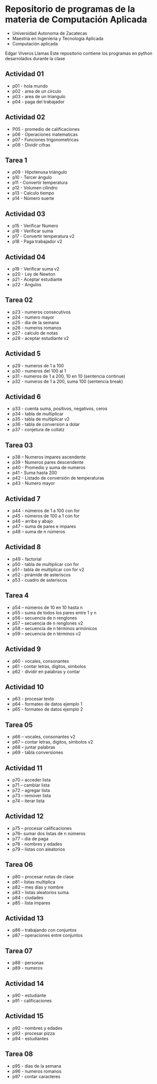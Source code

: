 # Repositorio de programas de la materia de Computación Aplicada

- Universidad Autonoma de Zacatecas
- Maestria en Ingenieria y Tecnologia Aplicada
- Computación aplicada

Edgar Viveros Llamas 
Este repositorio contiene los programas en python desarrolados durante la clase


## Actividad 01
- p01 - hola mundo
- p02 - area de un circulo
- p03 - area de un triangulo
- p04 - paga del trabajador

## Actividad 02
- P05 - promedio de calificaciones
- p06 - Operaciones matematicas
- p07 - Funciones trigonometricas
- p08 - Dividir cifras

## Tarea 1
- p09 - Hipotenusa triángulo
- p10 - Tercer ángulo
- p11 - Convertir temperatura 
- p12 - Volumen cilindro 
- p13 - Calculo tiempo
- p14 - Número suerte

## Actividad 03
- p15 - Verificar Numero
- p16 - Verificar suma
- p17 - Convertir temperatura v2
- p18 - Paga trabajador v2

## Actividad 04
- p19 - Verificar suma v2
- p20 - Ley de Newton
- p21 - Aceptar estudiante
- p22 - Angulos

## Tarea 02
- p23 - numeros consecutivos
- p24 - numero mayor
- p25 - dia de la semana
- p26 - numeros romanos
- p27 - calculo de notas
- p28 - aceptar estudiante v2

## Actividad 5
- p29 - numeros de 1 a 100
- p30 - numeros del 100 al 1
- p31 - numeros de 1 a 200, 10 en 10 (sentencia continue)
- p32 - numeros de 1 a 200, suma 100 (sentencia break)

## Actividad 6
- p33 - cuenta suma, positivos, negativos, ceros
- p34 - tabla de multiplicar
- p35 - tabla de multiplicar v2
- p36 - tabla de conversion a dolar
- p37 - conjetura de collatz

## Tarea 03
- p38 – Numeros impares ascendente
- p39 - Numeros pares descendente
- p40 - Promedio y suma de numeros
- p41 - Suma hasta 200
- p42 - Listado de conversión de temperaturas
- p43 - Numero mayor
  

## Actividad 7
- p44 - números de 1 a 100 con for
- p45 - números de 100 a 1 con for
- p46 – arriba y abajo
- p47 – suma de pares e impares
- p48 – suma de n números

## Actividad 8
- p49 - factorial
- p50 - tabla de multiplicar con for
- p51 - tabla de multiplicar con for v2
- p52 - pirámide de asteriscos
- p53 - cuadro de asteriscos

## Tarea 4
- p54 – números de 10 en 10 hasta n
- p55 – suma de todos los pares entre 1 y n
- p56 – secuencia de n renglones
- p57 – secuencia de n renglones v2
- p58 – secuencia de n términos armónicos
- p59 – secuencia de n términos v2

## Actividad 9
- p60 - vocales, consonantes
- p61 - contar letras, dígitos, símbolos
- p62 - dividir en palabras y contar

## Actividad 10
- p63 - procesar texto
- p64 - formateo de datos ejemplo 1
- p65 - formateo de datos ejemplo 2

## Tarea 05
- p66 – vocales, consonantes v2
- p67 – contar letras, dígitos, símbolos v2
- p68 – juntar palabras
- p69 - tabla conversiones

## Actividad 11
- p70 – acceder lista
- p71 – cambiar lista
- p72 – agregar lista
- p73 – remover lista
- p74 – iterar lista

## Actividad 12
- p75 – procesar calificaciones
- p76– sumar dos listas de n números
- p77 – día de paga
- p78 - nombres y edades
- p79 – listas con aleatorios

## Tarea 06
- p80 – procesar notas de clase
- p81 – listas multiplica
- p82 – mes días y nombre
- p83 – listas aleatorios suma
- p84 - ciudades
- p85 - lista impares

## Actividad 13
- p86 – trabajando con conjuntos
- p87 – operaciones entre conjuntos

## Tarea 07
- p88 - personas
- p89 - numeros

## Actividad 14
- p90 - estudiante
- p91 - calificaciones

## Actividad 15
- p92 - nombres y edades
- p93 - procesar pizza
- p94 - estudiantes

## Tarea 08
- p95 - dias de la semana
- p96 - numeros romanos
- p97 - contar caracteres